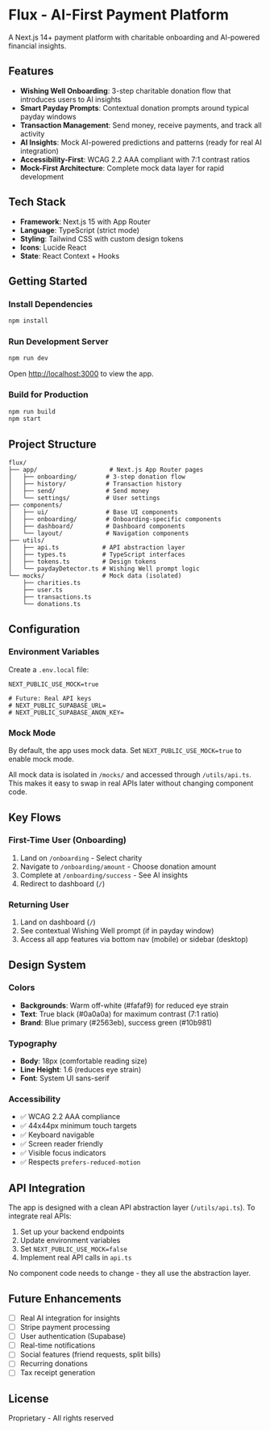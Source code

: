 # Flux - AI-First Payment Platform

A Next.js 14+ payment platform with charitable onboarding and AI-powered financial insights.

## Features

- **Wishing Well Onboarding**: 3-step charitable donation flow that introduces users to AI insights
- **Smart Payday Prompts**: Contextual donation prompts around typical payday windows
- **Transaction Management**: Send money, receive payments, and track all activity
- **AI Insights**: Mock AI-powered predictions and patterns (ready for real AI integration)
- **Accessibility-First**: WCAG 2.2 AAA compliant with 7:1 contrast ratios
- **Mock-First Architecture**: Complete mock data layer for rapid development

## Tech Stack

- **Framework**: Next.js 15 with App Router
- **Language**: TypeScript (strict mode)
- **Styling**: Tailwind CSS with custom design tokens
- **Icons**: Lucide React
- **State**: React Context + Hooks

## Getting Started

### Install Dependencies

```bash
npm install
```

### Run Development Server

```bash
npm run dev
```

Open [http://localhost:3000](http://localhost:3000) to view the app.

### Build for Production

```bash
npm run build
npm start
```

## Project Structure

```
flux/
├── app/                    # Next.js App Router pages
│   ├── onboarding/        # 3-step donation flow
│   ├── history/           # Transaction history
│   ├── send/              # Send money
│   └── settings/          # User settings
├── components/
│   ├── ui/                # Base UI components
│   ├── onboarding/        # Onboarding-specific components
│   ├── dashboard/         # Dashboard components
│   └── layout/            # Navigation components
├── utils/
│   ├── api.ts            # API abstraction layer
│   ├── types.ts          # TypeScript interfaces
│   ├── tokens.ts         # Design tokens
│   └── paydayDetector.ts # Wishing Well prompt logic
└── mocks/                # Mock data (isolated)
    ├── charities.ts
    ├── user.ts
    ├── transactions.ts
    └── donations.ts
```

## Configuration

### Environment Variables

Create a `.env.local` file:

```env
NEXT_PUBLIC_USE_MOCK=true

# Future: Real API keys
# NEXT_PUBLIC_SUPABASE_URL=
# NEXT_PUBLIC_SUPABASE_ANON_KEY=
```

### Mock Mode

By default, the app uses mock data. Set `NEXT_PUBLIC_USE_MOCK=true` to enable mock mode.

All mock data is isolated in `/mocks/` and accessed through `/utils/api.ts`. This makes it easy to swap in real APIs later without changing component code.

## Key Flows

### First-Time User (Onboarding)

1. Land on `/onboarding` - Select charity
2. Navigate to `/onboarding/amount` - Choose donation amount
3. Complete at `/onboarding/success` - See AI insights
4. Redirect to dashboard (`/`)

### Returning User

1. Land on dashboard (`/`)
2. See contextual Wishing Well prompt (if in payday window)
3. Access all app features via bottom nav (mobile) or sidebar (desktop)

## Design System

### Colors

- **Backgrounds**: Warm off-white (#fafaf9) for reduced eye strain
- **Text**: True black (#0a0a0a) for maximum contrast (7:1 ratio)
- **Brand**: Blue primary (#2563eb), success green (#10b981)

### Typography

- **Body**: 18px (comfortable reading size)
- **Line Height**: 1.6 (reduces eye strain)
- **Font**: System UI sans-serif

### Accessibility

- ✅ WCAG 2.2 AAA compliance
- ✅ 44x44px minimum touch targets
- ✅ Keyboard navigable
- ✅ Screen reader friendly
- ✅ Visible focus indicators
- ✅ Respects `prefers-reduced-motion`

## API Integration

The app is designed with a clean API abstraction layer (`/utils/api.ts`). To integrate real APIs:

1. Set up your backend endpoints
2. Update environment variables
3. Set `NEXT_PUBLIC_USE_MOCK=false`
4. Implement real API calls in `api.ts`

No component code needs to change - they all use the abstraction layer.

## Future Enhancements

- [ ] Real AI integration for insights
- [ ] Stripe payment processing
- [ ] User authentication (Supabase)
- [ ] Real-time notifications
- [ ] Social features (friend requests, split bills)
- [ ] Recurring donations
- [ ] Tax receipt generation

## License

Proprietary - All rights reserved
